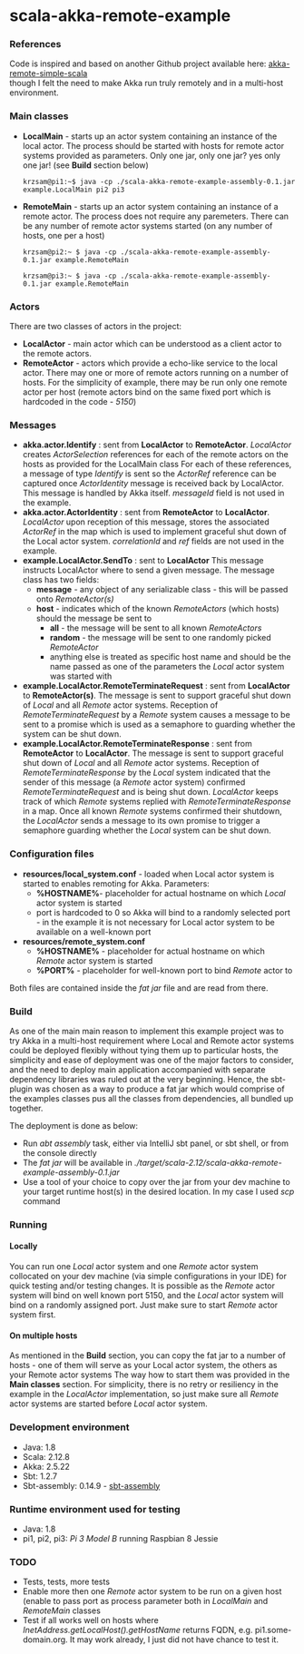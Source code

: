 # scala-akka-remote-example

### References

Code is inspired and based on another Github project available here: [akka-remote-simple-scala](https://github.com/phatak-dev/akka-remote-simple-scala)  
though I felt the need to make Akka run truly remotely and in a multi-host environment.

### Main classes
* **LocalMain** - starts up an actor system containing an instance of the local actor. The process should be started
  with hosts for remote actor systems provided as parameters. Only one jar, only one jar? yes only one jar! (see **Build** section below)
  
  `krzsam@pi1:~$ java -cp ./scala-akka-remote-example-assembly-0.1.jar example.LocalMain pi2 pi3`
  
* **RemoteMain** - starts up an actor system containing an instance of a remote actor. The process does not require any paremeters.
  There can be any number of remote actor systems started (on any number of hosts, one per a host)
  
  `krzsam@pi2:~ $ java -cp ./scala-akka-remote-example-assembly-0.1.jar example.RemoteMain`
  
  `krzsam@pi3:~ $ java -cp ./scala-akka-remote-example-assembly-0.1.jar example.RemoteMain`
  
### Actors
There are two classes of actors in the project:
* **LocalActor** - main actor which can be understood as a client actor to the remote actors.
* **RemoteActor** - actors which provide a echo-like service to the local actor. There may one or more of remote actors running on a number of hosts. 
  For the simplicity of example, there may be run only one remote actor per host (remote actors bind on the same fixed port
  which is hardcoded in the code - *5150*)
  
### Messages
* **akka.actor.Identify** : sent from **LocalActor** to **RemoteActor**.
  *LocalActor* creates *ActorSelection* references for each of the remote actors on the hosts as provided for the LocalMain class
  For each of these references, a message of type *Identify* is sent so the *ActorRef* reference can be captured once *ActorIdentity* message
  is received back by LocalActor. This message is handled by Akka itself. *messageId* field is not used in the example.
* **akka.actor.ActorIdentity** : sent from **RemoteActor** to **LocalActor**. *LocalActor* upon reception of this message, stores the associated *ActorRef*
  in the map which is used to implement graceful shut down of the Local actor system. *correlationId* and *ref* fields are not used in the example.
* **example.LocalActor.SendTo** : sent to **LocalActor**
  This message instructs LocalActor where to send a given message. The message class has two fields:
   * **message** - any object of any serializable class - this will be passed onto *RemoteActor(s)*
   * **host** - indicates which of the known *RemoteActors* (which hosts) should the message be sent to
     * **all** - the message will be sent to all known *RemoteActors*
     * **random** - the message will be sent to one randomly picked *RemoteActor*
     * anything else is treated as specific host name and should be the name passed as one of the parameters the *Local* actor system was started with
* **example.LocalActor.RemoteTerminateRequest** : sent from **LocalActor** to **RemoteActor(s)**. The message is sent to support graceful shut down of *Local* and all *Remote* actor systems.
  Reception of *RemoteTerminateRequest* by a *Remote* system causes a message to be sent to a promise which is used as a semaphore
  to guarding whether the system can be shut down.
* **example.LocalActor.RemoteTerminateResponse** : sent from **RemoteActor** to **LocalActor**. The message is sent to support graceful shut down of *Local* and all *Remote* actor systems.
  Reception of *RemoteTerminateResponse* by the *Local* system indicated that the sender of this message (a *Remote* actor system) confirmed *RemoteTerminateRequest* and is being shut down. *LocalActor* keeps track
   of which *Remote* systems replied with *RemoteTerminateResponse* in a map. Once all known *Remote* systems confirmed their shutdown, the *LocalActor* sends a message to its own promise to trigger a semaphore 
   guarding whether the *Local* system can be shut down.
   
### Configuration files

* **resources/local_system.conf** - loaded when Local actor system is started to enables remoting for Akka. Parameters:
  * **%HOSTNAME%**- placeholder for actual hostname on which *Local* actor system is started
  * port is hardcoded to 0 so Akka will bind to a randomly selected port - in the example it is not necessary for Local actor system to be available on a well-known port
* **resources/remote_system.conf**
  * **%HOSTNAME%** - placeholder for actual hostname on which *Remote* actor system is started
  * **%PORT%** - placeholder for well-known port to bind *Remote* actor to

Both files are contained inside the *fat jar* file and are read from there.

### Build

As one of the main main reason to implement this example project was to try Akka in a multi-host requirement where Local and Remote actor systems
could be deployed flexibly without tying them up to particular hosts, the simplicity and ease of deployment was 
one of the major factors to consider, and the need to deploy main application accompanied with separate dependency libraries was ruled out at the very beginning.
Hence, the sbt-plugin was chosen as a way to produce a fat jar which would comprise of the examples classes pus all the classes from dependencies,
all bundled up together.

The deployment is done as below:
* Run *abt assembly* task, either via IntelliJ sbt panel, or sbt shell, or from the console directly
* The *fat jar* will be available in *./target/scala-2.12/scala-akka-remote-example-assembly-0.1.jar*
* Use a tool of your choice to copy over the jar from your dev machine to your target runtime host(s) in the desired location. 
  In my case I used *scp* command

### Running

#### Locally

You can run one *Local* actor system and one *Remote* actor system collocated on your dev machine (via simple configurations in your IDE) for quick testing and/or testing changes. 
It is possible as the *Remote* actor system will bind on well known port 5150, and the *Local* actor system will bind on a randomly assigned port.
Just make sure to start *Remote* actor system first. 

#### On multiple hosts

As mentioned in the **Build** section, you can copy the fat jar to a number of hosts - one of them will serve as your Local actor system, the others as your Remote actor systems
The way how to start them was provided in the **Main classes** section. For simplicity, there is no retry or resiliency in the example in the *LocalActor* implementation,
so just make sure all *Remote* actor systems are started before *Local* actor system.

### Development environment

* Java: 1.8
* Scala: 2.12.8
* Akka: 2.5.22
* Sbt: 1.2.7
* Sbt-assembly: 0.14.9 - [sbt-assembly](https://github.com/sbt/sbt-assembly)

### Runtime environment used for testing

* Java: 1.8
* pi1, pi2, pi3: *Pi 3 Model B* running Raspbian 8 Jessie

### TODO

* Tests, tests, more tests
* Enable more then one *Remote* actor system to be run on a given host (enable to pass port as process 
  parameter both in *LocalMain* and *RemoteMain* classes 
* Test if all works well on hosts where *InetAddress.getLocalHost().getHostName* returns FQDN, e.g. pi1.some-domain.org. 
  It may work already, I just did not have chance to test it.